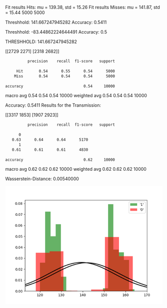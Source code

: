 Fit results Hits: mu = 139.38,  std = 15.26
Fit results Misses: mu = 141.87,  std = 15.44
5000
5000

Threshhold:  141.667247945282 
Accuracy:  0.5411

Threshhold:  -83.44862224644491 
Accuracy:  0.5


THRESHHOLD:  141.667247945282

 [[2729 2271]
 [2318 2682]] 

              precision    recall  f1-score   support

         Hit       0.54      0.55      0.54      5000
        Miss       0.54      0.54      0.54      5000

    accuracy                           0.54     10000
   macro avg       0.54      0.54      0.54     10000
weighted avg       0.54      0.54      0.54     10000

Accuracy:  0.5411
Results for the Transmission:

 [[3317 1853]
 [1907 2923]] 

              precision    recall  f1-score   support

          0
       0.63      0.64      0.64      5170
          1
       0.61      0.61      0.61      4830

    accuracy                           0.62     10000
   macro avg       0.62      0.62      0.62     10000
weighted avg       0.62      0.62      0.62     10000

Wasserstein-Distance: 0.00540000

![image](Figure_1.png)
